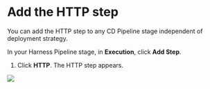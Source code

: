 # Add the HTTP step

You can add the HTTP step to any CD Pipeline stage independent of deployment strategy.

In your Harness Pipeline stage, in **Execution**, click **Add Step**.

1. Click **HTTP**. The HTTP step appears.

![](./static/using-http-requests-in-cd-pipelines-32.png)
